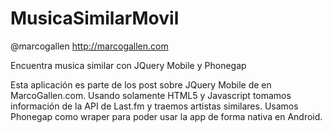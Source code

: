 MusicaSimilarMovil 
==================
@marcogallen
http://marcogallen.com

Encuentra musica similar con JQuery Mobile y Phonegap

Esta aplicación es parte de los post sobre JQuery Mobile de en MarcoGallen.com.
Usando solamente HTML5 y Javascript tomamos información de la API de Last.fm y traemos artistas similares.
Usamos Phonegap como wraper para poder usar la app de forma nativa en Android.
